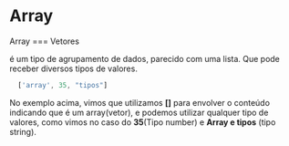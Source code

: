 # Array

Array === Vetores

é um tipo de agrupamento de dados, parecido com uma lista. Que pode receber diversos tipos de valores.

```Javascript
  ['array', 35, "tipos"]
```

No exemplo acima, vimos que utilizamos **[]** para envolver o conteúdo indicando que é um array(vetor), e podemos utilizar qualquer tipo de valores, como vimos no caso do **35**(Tipo number) e **Array e tipos** (tipo string).